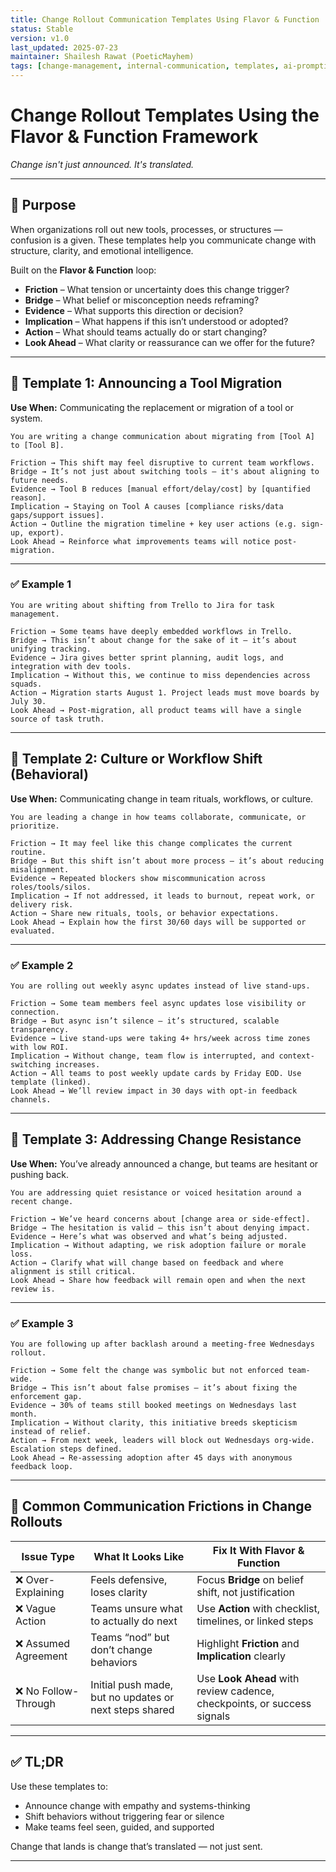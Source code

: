 ```yaml
---
title: Change Rollout Communication Templates Using Flavor & Function  
status: Stable  
version: v1.0  
last_updated: 2025-07-23  
maintainer: Shailesh Rawat (PoeticMayhem)  
tags: [change-management, internal-communication, templates, ai-prompting, clarity-frameworks]  
---
```


# Change Rollout Templates Using the Flavor & Function Framework  
*Change isn't just announced. It's translated.*

---

## 📌 Purpose

When organizations roll out new tools, processes, or structures — confusion is a given. These templates help you communicate change with structure, clarity, and emotional intelligence.

Built on the **Flavor & Function** loop:

- **Friction** – What tension or uncertainty does this change trigger?  
- **Bridge** – What belief or misconception needs reframing?  
- **Evidence** – What supports this direction or decision?  
- **Implication** – What happens if this isn’t understood or adopted?  
- **Action** – What should teams actually do or start changing?  
- **Look Ahead** – What clarity or reassurance can we offer for the future?

---

## 🧰 Template 1: Announcing a Tool Migration

**Use When:** Communicating the replacement or migration of a tool or system.

```
You are writing a change communication about migrating from [Tool A] to [Tool B].

Friction → This shift may feel disruptive to current team workflows.  
Bridge → It’s not just about switching tools — it's about aligning to future needs.  
Evidence → Tool B reduces [manual effort/delay/cost] by [quantified reason].  
Implication → Staying on Tool A causes [compliance risks/data gaps/support issues].  
Action → Outline the migration timeline + key user actions (e.g. sign-up, export).  
Look Ahead → Reinforce what improvements teams will notice post-migration.
```

---

### ✅ Example 1

```
You are writing about shifting from Trello to Jira for task management.

Friction → Some teams have deeply embedded workflows in Trello.  
Bridge → This isn’t about change for the sake of it — it’s about unifying tracking.  
Evidence → Jira gives better sprint planning, audit logs, and integration with dev tools.  
Implication → Without this, we continue to miss dependencies across squads.  
Action → Migration starts August 1. Project leads must move boards by July 30.  
Look Ahead → Post-migration, all product teams will have a single source of task truth.
```

---

## 🧰 Template 2: Culture or Workflow Shift (Behavioral)

**Use When:** Communicating change in team rituals, workflows, or culture.

```
You are leading a change in how teams collaborate, communicate, or prioritize.

Friction → It may feel like this change complicates the current routine.  
Bridge → But this shift isn’t about more process — it’s about reducing misalignment.  
Evidence → Repeated blockers show miscommunication across roles/tools/silos.  
Implication → If not addressed, it leads to burnout, repeat work, or delivery risk.  
Action → Share new rituals, tools, or behavior expectations.  
Look Ahead → Explain how the first 30/60 days will be supported or evaluated.
```

---

### ✅ Example 2

```
You are rolling out weekly async updates instead of live stand-ups.

Friction → Some team members feel async updates lose visibility or connection.  
Bridge → But async isn’t silence — it’s structured, scalable transparency.  
Evidence → Live stand-ups were taking 4+ hrs/week across time zones with low ROI.  
Implication → Without change, team flow is interrupted, and context-switching increases.  
Action → All teams to post weekly update cards by Friday EOD. Use template (linked).  
Look Ahead → We’ll review impact in 30 days with opt-in feedback channels.
```

---

## 🧰 Template 3: Addressing Change Resistance

**Use When:** You’ve already announced a change, but teams are hesitant or pushing back.

```
You are addressing quiet resistance or voiced hesitation around a recent change.

Friction → We’ve heard concerns about [change area or side-effect].  
Bridge → The hesitation is valid — this isn’t about denying impact.  
Evidence → Here’s what was observed and what’s being adjusted.  
Implication → Without adapting, we risk adoption failure or morale loss.  
Action → Clarify what will change based on feedback and where alignment is still critical.  
Look Ahead → Share how feedback will remain open and when the next review is.
```

---

### ✅ Example 3

```
You are following up after backlash around a meeting-free Wednesdays rollout.

Friction → Some felt the change was symbolic but not enforced team-wide.  
Bridge → This isn’t about false promises — it’s about fixing the enforcement gap.  
Evidence → 30% of teams still booked meetings on Wednesdays last month.  
Implication → Without clarity, this initiative breeds skepticism instead of relief.  
Action → From next week, leaders will block out Wednesdays org-wide. Escalation steps defined.  
Look Ahead → Re-assessing adoption after 45 days with anonymous feedback loop.
```

---

## 🚧 Common Communication Frictions in Change Rollouts

| Issue Type           | What It Looks Like                                                 | Fix It With Flavor & Function                                             |
|----------------------|---------------------------------------------------------------------|---------------------------------------------------------------------------|
| ❌ Over-Explaining   | Feels defensive, loses clarity                                     | Focus **Bridge** on belief shift, not justification                      |
| ❌ Vague Action       | Teams unsure what to actually do next                              | Use **Action** with checklist, timelines, or linked steps                |
| ❌ Assumed Agreement | Teams “nod” but don’t change behaviors                             | Highlight **Friction** and **Implication** clearly                       |
| ❌ No Follow-Through | Initial push made, but no updates or next steps shared             | Use **Look Ahead** with review cadence, checkpoints, or success signals |

---

## ✅ TL;DR

Use these templates to:

- Announce change with empathy and systems-thinking  
- Shift behaviors without triggering fear or silence  
- Make teams feel seen, guided, and supported  

Change that lands is change that’s translated — not just sent.

---
